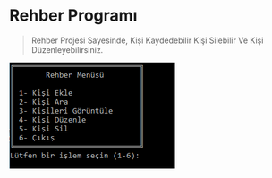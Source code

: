 # Rehber Programı

> Rehber Projesi Sayesinde, Kişi Kaydedebilir Kişi Silebilir Ve Kişi Düzenleyebilirsiniz.

<img src="img/menu.png" alt="Menü Resimi"/>
